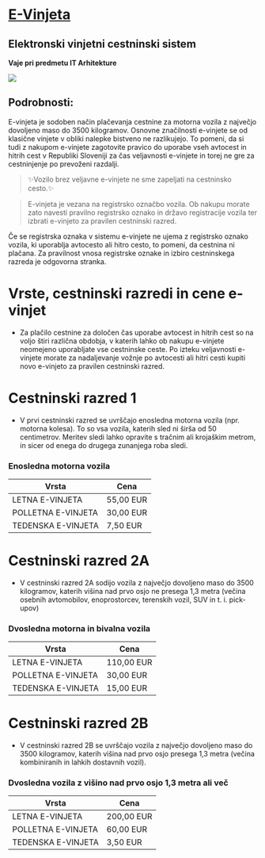# [E-Vinjeta](https://evinjeta.dars.si "Heading link")
## Elektronski vinjetni cestninski sistem 

**Vaje pri predmetu IT Arhitekture**

![](https://img.shields.io/appveyor/build/Mendum/solid-pancake)

## Podrobnosti:

E-vinjeta je sodoben način plačevanja cestnine za motorna vozila z največjo dovoljeno maso do 3500 kilogramov. Osnovne značilnosti e-vinjete se od klasične vinjete v obliki nalepke bistveno ne razlikujejo. To pomeni, da si tudi z nakupom e-vinjete zagotovite pravico do uporabe vseh avtocest in hitrih cest v Republiki Sloveniji za čas veljavnosti e-vinjete in torej ne gre za cestninjenje po prevoženi razdalji. 

> ✨Vozilo brez veljavne e-vinjete ne sme zapeljati na cestninsko cesto.✨

> E-vinjeta je vezana na registrsko označbo vozila. Ob nakupu morate zato navesti pravilno registrsko oznako in državo registracije vozila ter izbrati e-vinjeto za pravilen cestninski razred.

Če se registrska oznaka v sistemu e-vinjete ne ujema z registrsko oznako vozila, ki uporablja avtocesto ali hitro cesto, to pomeni, da cestnina ni plačana. Za pravilnost vnosa registrske oznake in izbiro cestninskega razreda je odgovorna stranka.

# Vrste, cestninski razredi in cene e-vinjet

- Za plačilo cestnine za določen čas uporabe avtocest in hitrih cest so na voljo štiri različna obdobja, v katerih lahko ob nakupu e-vinjete neomejeno uporabljate vse cestninske ceste. Po izteku veljavnosti e-vinjete morate za nadaljevanje vožnje po avtocesti ali hitri cesti kupiti novo e-vinjeto za pravilen cestninski razred.

# Cestninski razred 1

 - V prvi cestninski razred se uvrščajo enosledna motorna vozila (npr. motorna kolesa). To so vsa vozila, katerih sled ni širša od 50 centimetrov. Meritev sledi lahko opravite s tračnim ali krojaškim metrom, in sicer od enega do drugega zunanjega roba sledi.

### Enosledna motorna vozila

| Vrsta | Cena |
| ------ | ------ |
| LETNA E-VINJETA | 55,00 EUR |
| POLLETNA E-VINJETA | 30,00 EUR |
| TEDENSKA E-VINJETA | 7,50 EUR |


# Cestninski razred 2A
- V cestninski razred 2A sodijo vozila z največjo dovoljeno maso do 3500 kilogramov, katerih višina nad prvo osjo ne presega 1,3 metra (večina osebnih avtomobilov, enoprostorcev, terenskih vozil, SUV in t. i. pick-upov) 

### Dvosledna motorna in bivalna vozila

| Vrsta | Cena |
| ------ | ------ |
| LETNA E-VINJETA | 110,00 EUR |
| POLLETNA E-VINJETA | 30,00 EUR |
| TEDENSKA E-VINJETA | 15,00 EUR |

# Cestninski razred 2B
- V cestninski razred 2B se uvrščajo vozila z največjo dovoljeno maso do 3500 kilogramov, katerih višina nad prvo osjo presega 1,3 metra (večina kombiniranih in lahkih dostavnih vozil).


### Dvosledna vozila z višino nad prvo osjo 1,3 metra ali več

| Vrsta | Cena |
| ------ | ------ |
| LETNA E-VINJETA | 200,00 EUR |
| POLLETNA E-VINJETA | 60,00 EUR |
| TEDENSKA E-VINJETA | 3,50 EUR |
